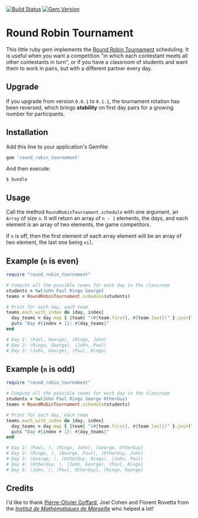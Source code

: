 [![Build Status](https://travis-ci.org/ssaunier/round_robin_tournament.svg?branch=master)](https://travis-ci.org/ssaunier/round_robin_tournament)
[![Gem Version](https://badge.fury.io/rb/round_robin_tournament.svg)](http://rubygems.org/gems/round_robin_tournament)

# Round Robin Tournament

This little ruby gem implements the [Round Robin Tournament](http://en.wikipedia.org/wiki/Round-robin_tournament#Scheduling_algorithm) scheduling. It is useful when you want a competition
"in which each contestant meets all other contestants in turn", or if you have a classroom
of students and want them to work in pairs, but with a different partner every day.

## Upgrade

If you upgrade from version `0.0.1` to `0.1.1`, the tournament rotation has been reversed, which brings **stability** on first day pairs for a growing number for participants.

## Installation

Add this line to your application's Gemfile:

```ruby
gem 'round_robin_tournament'
```

And then execute:

    $ bundle

## Usage

Call the method `RoundRobinTournament.schedule` with one argument,
an `Array` of size `n`. It will return an array of `n - 1` elements,
the days, and each element is an array of two elements, the game competitors.

If `n` is off, then the first element of each array element will be
an array of two element, the last one being `nil`.

## Example (`n` is even)

```ruby
require "round_robin_tournament"

# Compute all the possible teams for each day in the classroom
students = %w(John Paul Ringo George)
teams = RoundRobinTournament.schedule(students)

# Print for each day, each team
teams.each_with_index do |day, index|
  day_teams = day.map { |team| "(#{team.first}, #{team.last})" }.join(", ")
  puts "Day #{index + 1}: #{day_teams}"
end

# Day 1: (Paul, George), (Ringo, John)
# Day 2: (Ringo, George), (John, Paul)
# Day 3: (John, George), (Paul, Ringo)
```

## Example (`n` is odd)

```ruby
require "round_robin_tournament"

# Compute all the possible teams for each day in the classroom
students = %w(John Paul Ringo George OtherGuy)
teams = RoundRobinTournament.schedule(students)

# Print for each day, each team
teams.each_with_index do |day, index|
  day_teams = day.map { |team| "(#{team.first}, #{team.last})" }.join(", ")
  puts "Day #{index + 1}: #{day_teams}"
end

# Day 1: (Paul, ), (Ringo, John), (George, OtherGuy)
# Day 2: (Ringo, ), (George, Paul), (OtherGuy, John)
# Day 3: (George, ), (OtherGuy, Ringo), (John, Paul)
# Day 4: (OtherGuy, ), (John, George), (Paul, Ringo)
# Day 5: (John, ), (Paul, OtherGuy), (Ringo, George)
```

## Credits

I'd like to thank [Pierre-Olivier Goffard](http://pierre-olivier.goffard.me/),
Joel Cohen and Florent Rovetta from the [*Institut de Mathématiques de Marseille*](http://iml.univ-mrs.fr/) who helped a lot!
